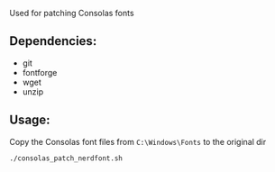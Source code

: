 Used for patching Consolas fonts

## Dependencies:
- git
- fontforge
- wget
- unzip

## Usage:
Copy the Consolas font files from `C:\Windows\Fonts` to the original dir
```shell
./consolas_patch_nerdfont.sh
```
